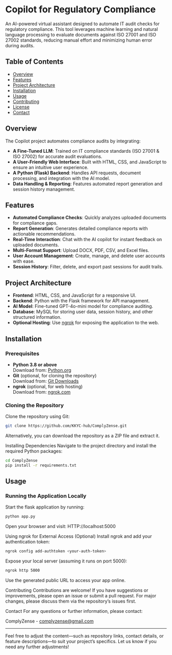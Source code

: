 # Copilot for Regulatory Compliance

An AI-powered virtual assistant designed to automate IT audit checks for regulatory compliance. This tool leverages machine learning and natural language processing to evaluate documents against ISO 27001 and ISO 27002 standards, reducing manual effort and minimizing human error during audits.

## Table of Contents

- [Overview](#overview)
- [Features](#features)
- [Project Architecture](#project-architecture)
- [Installation](#installation)
- [Usage](#usage)
- [Contributing](#contributing)
- [License](#license)
- [Contact](#contact)

## Overview

The Copilot project automates compliance audits by integrating:
- **A Fine-Tuned LLM**: Trained on IT compliance standards (ISO 27001 & ISO 27002) for accurate audit evaluations.
- **A User-Friendly Web Interface**: Built with HTML, CSS, and JavaScript to ensure an intuitive user experience.
- **A Python (Flask) Backend**: Handles API requests, document processing, and integration with the AI model.
- **Data Handling & Reporting**: Features automated report generation and session history management.

## Features

- **Automated Compliance Checks**: Quickly analyzes uploaded documents for compliance gaps.
- **Report Generation**: Generates detailed compliance reports with actionable recommendations.
- **Real-Time Interaction**: Chat with the AI copilot for instant feedback on uploaded documents.
- **Multi-Format Support**: Upload DOCX, PDF, CSV, and Excel files.
- **User Account Management**: Create, manage, and delete user accounts with ease.
- **Session History**: Filter, delete, and export past sessions for audit trails.

## Project Architecture

- **Frontend**: HTML, CSS, and JavaScript for a responsive UI.
- **Backend**: Python with the Flask framework for API management.
- **AI Model**: Fine-tuned GPT-4o-mini model for compliance auditing.
- **Database**: MySQL for storing user data, session history, and other structured information.
- **Optional Hosting**: Use [ngrok](https://ngrok.com/) for exposing the application to the web.

## Installation

### Prerequisites

- **Python 3.8 or above**  
  Download from: [Python.org](https://www.python.org/downloads/)
- **Git** (optional, for cloning the repository)  
  Download from: [Git Downloads](https://git-scm.com/downloads)
- **ngrok** (optional, for web hosting)  
  Download from: [ngrok.com](https://ngrok.com/)

### Cloning the Repository

Clone the repository using Git:

```bash
git clone https://github.com/KKYC-hub/ComplyZense.git
```
Alternatively, you can download the repository as a ZIP file and extract it.

Installing Dependencies
Navigate to the project directory and install the required Python packages:

```bash
cd ComplyZense
pip install -r requirements.txt
```

## Usage
### Running the Application Locally
Start the flask application by running:
```bash
python app.py
```
Open your browser and visit: HTTP://localhost:5000

Using ngrok for External Access (Optional)
Install ngrok and add your authentication token:

```bash
ngrok config add-authtoken <your-auth-token>
```
Expose your local server (assuming it runs on port 5000):

```bash
ngrok http 5000
```
Use the generated public URL to access your app online.

Contributing
Contributions are welcome! If you have suggestions or improvements, please open an issue or submit a pull request. For major changes, please discuss them via the repository’s issues first.

Contact
For any questions or further information, please contact:

ComplyZense - complyzense@gmail.com


---

Feel free to adjust the content—such as repository links, contact details, or feature descriptions—to suit your project’s specifics. Let us know if you need any further adjustments!

